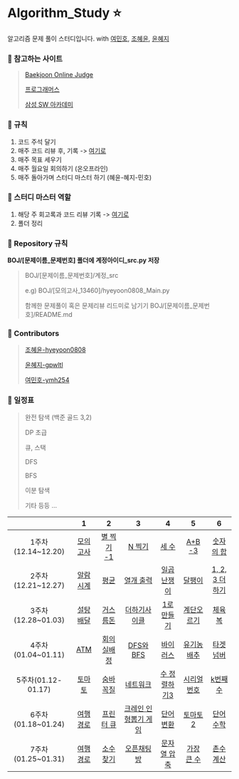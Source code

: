 # Algorithm_Study :star:

알고리즘 문제 풀이 스터디입니다.
with [여민호](https://github.com/ymh254), [조혜윤](http://github.com/hyeyoon0808), [윤혜지](https://github.com/gpwltl)

### :seedling: 참고하는 사이트

> [Baekjoon Online Judge](https://www.acmicpc.net/)
>
> [프로그래머스](https://programmers.co.kr/)
>
> [삼성 SW 아카데미](https://swexpertacademy.com/)

### :seedling: 규칙

1. 코드 주석 달기
2. 매주 코드 리뷰 후, 기록 -> [여기로](https://github.com/hyeyoon0808/Algorithm_Study/tree/main/Code_review)
3. 매주 목표 세우기
4. 매주 월요일 회의하기 (온오프라인)
5. 매주 돌아가며 스터디 마스터 하기 (혜윤-혜지-민호)

### :seedling: 스터디 마스터 역할

1. 해당 주 회고록과 코드 리뷰 기록 -> [여기로](https://github.com/hyeyoon0808/Algorithm_Study/tree/main/Code_review)
2. 폴더 정리

### :seedling: Repository 규칙

**BOJ/[문제이름_문제번호] 폴더에 계정아이디\_src.py 저장**

> BOJ/[문제이름_문제번호]/계정\_src
>
> e.g) BOJ/[모의고사_13460]/hyeyoon0808_Main.py
>
> 함께한 문제풀이 혹은 문제리뷰 리드미로 남기기
> BOJ/[문제이름_문제번호]/README.md

### :seedling: Contributors

> [조혜윤-hyeyoon0808](http://github.com/hyeyoon0808)
>
> [윤혜지-gpwltl](https://github.com/gpwltl)
>
> [여민호-ymh254](https://github.com/ymh254)

### :seedling: 일정표

> 완전 탐색 (백준 골드 3,2)
>
> DP 초급
>
> 큐, 스택
>
> DFS
>
> BFS
>
> 이분 탐색
>
> 기타 등등 ...

|                    |                                  1                                   |                                   2                                   |                                        3                                         |                                    4                                    |                                   5                                    |                                  6                                   |
| :----------------: | :------------------------------------------------------------------: | :-------------------------------------------------------------------: | :------------------------------------------------------------------------------: | :---------------------------------------------------------------------: | :--------------------------------------------------------------------: | :------------------------------------------------------------------: |
| 1주차(12.14~12.20) | [모의고사](https://programmers.co.kr/learn/courses/30/lessons/42840) |          [별 찍기 -1](https://www.acmicpc.net/problem/2438)           |                  [N 찍기](https://www.acmicpc.net/problem/2741)                  |             [세 수](https://www.acmicpc.net/problem/10817)              |            [A+B -3](https://www.acmicpc.net/problem/10950)             |          [숫자의 합](https://www.acmicpc.net/problem/11720)          |
| 2주차(12.21~12.27) |          [알람 시계](https://www.acmicpc.net/problem/2884)           |             [평균](https://www.acmicpc.net/problem/1546)              |                [열개 출력](https://www.acmicpc.net/problem/11721)                |           [일곱 난쟁이](https://www.acmicpc.net/problem/2309)           |             [달팽이](https://www.acmicpc.net/problem/2869)             |        [1, 2, 3 더하기](https://www.acmicpc.net/problem/9095)        |
| 3주차(12.28~01.03) |          [설탕 배달](https://www.acmicpc.net/problem/2839)           |           [거스름돈](https://www.acmicpc.net/problem/5585)            |               [더하기사이클](https://www.acmicpc.net/problem/1110)               |            [1로만들기](https://www.acmicpc.net/problem/1463)            |           [계단오르기](https://www.acmicpc.net/problem/2579)           |  [체육복](https://programmers.co.kr/learn/courses/30/lessons/42862)  |
| 4주차(01.04~01.11) |             [ATM](https://www.acmicpc.net/problem/11399)             |          [회의실배정](https://www.acmicpc.net/problem/1931)           |                 [DFS와BFS](https://www.acmicpc.net/problem/1260)                 |            [바이러스](https://www.acmicpc.net/problem/2606)             |           [유기농배추](https://www.acmicpc.net/problem/1012)           | [타겟넘버](https://programmers.co.kr/learn/courses/30/lessons/43165) |
| 5주차(01.12-01.17) |            [토마토](https://www.acmicpc.net/problem/7576)            |           [숨바꼭질](https://www.acmicpc.net/problem/1697)            |       [네트워크](https://programmers.co.kr/learn/courses/30/lessons/43162)       |          [수 정렬하기3](https://www.acmicpc.net/problem/10989)          |          [시리얼 번호](https://www.acmicpc.net/problem/1431)           | [k번째수](https://programmers.co.kr/learn/courses/30/lessons/42748)  |
| 6주차(01.18~01.24) |                             [여행경로]()                             |           [프린터 큐](https://www.acmicpc.net/problem/1966)           | [크레인 인형뽑기 게임](https://programmers.co.kr/learn/courses/30/lessons/64061) |  [단어 변환](https://programmers.co.kr/learn/courses/30/lessons/43163)  |            [토마토2](https://www.acmicpc.net/problem/7569)             |          [단어 수학](https://www.acmicpc.net/problem/1339)           |
| 7주차(01.25~01.31) | [여행경로](https://programmers.co.kr/learn/courses/30/lessons/43164) | [소수 찾기](https://programmers.co.kr/learn/courses/30/lessons/42839) |      [오픈채팅방](https://programmers.co.kr/learn/courses/30/lessons/42888)      | [문자열 압축](https://programmers.co.kr/learn/courses/30/lessons/60057) | [가장 큰 수](https://programmers.co.kr/learn/courses/30/lessons/42746) |           [촌수계산](https://www.acmicpc.net/problem/2644)           |
